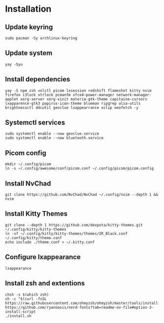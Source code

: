 # Installation

## Update keyring
```
sudo pacman -Sy archlinux-keyring
```

## Update system
```
yay -Syu
```

## Install dependencies
```
yay -S npm zsh volctl picom lxsession redshift flameshot kitty nvim firefox i3lock xtrlock pcmanfm xfce4-power-manager network-manager-applet xorg-server xorg-xinit materia-gtk-theme capitaine-cursors lxapparence-gtk3 papirus-icon-theme blueman ripgrep alsa-utils brightnessctl ddcutil geoclue lxappearrance xclip neofetch -y
```

## Systemctl services
```
sudo systemctl enable --now geoclue.service
sudo systemctl enable --now bluetooth.service
```

## Picom config
```
mkdir ~/.config/picom
ln -s ~/.config/awesome/conf/picom.conf ~/.config/picom/picom.config
```

## Install NvChad
```
git clone https://github.com/NvChad/NvChad ~/.config/nvim --depth 1 && nvim
```

## Install Kitty Themes
```
git clone --depth 1 https://github.com/dexpota/kitty-themes.git ~/.config/kitty/kitty-themes
ln -sf ~/.config/kitty/kitty-themes/themes/IR_Black.conf ~/.config/kitty/theme.conf
echo include ./theme.conf > ~/.kitty.conf
```

## Configure lxappearance
```
lxappearance
```

## Install zsh and extentions
```
chsh -s $(which zsh)
sh -c "$(curl -fsSL https://raw.githubusercontent.com/ohmyzsh/ohmyzsh/master/tools/install.sh)"
https://github.com/ryanoasis/nerd-fonts?tab=readme-ov-file#option-3-install-script
./install.sh
```
